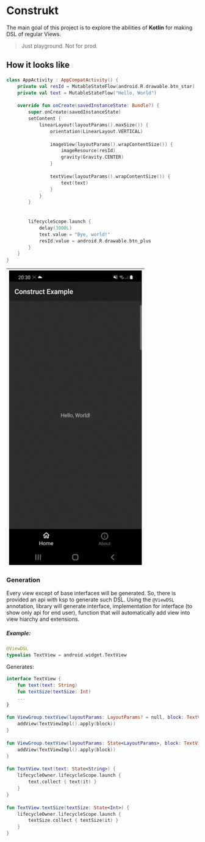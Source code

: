 # Construkt
The main goal of this project is to explore the abilities of **Kotlin** for making DSL of regular Views.
> Just playground. Not for prod.
## How it looks like
```kotlin
class AppActivity : AppCompatActivity() {
    private val resId = MutableStateFlow(android.R.drawable.btn_star)
    private val text = MutableStateFlow("Hello, World")

    override fun onCreate(savedInstanceState: Bundle?) {
        super.onCreate(savedInstanceState)
        setContent {
            linearLayout(layoutParams().maxSize()) {
                orientation(LinearLayout.VERTICAL)

                imageView(layoutParams().wrapContentSize()) {
                    imageResource(resId)
                    gravity(Gravity.CENTER)
                }

                textView(layoutParams().wrapContentSize()) {
                    text(text)
                }
            }
        }


        lifecycleScope.launch {
            delay(3000L)
            text.value = "Bye, world!"
            resId.value = android.R.drawable.btn_plus
        }
    }
}
```

| ![Example](assets/videos/example.gif) |
|---------------------------------------|

### Generation

Every view except of base interfaces will be generated. So, there is provided an api with ksp to generate such DSL.
Using the `@ViewDSL` annotation, library will generate interface, implementation for interface (to show only api for end
user), function that will automatically add view into view hiarchy and extensions.

##### Example:
```kotlin
@ViewDSL
typealias TextView = android.widget.TextView
```

Generates:

```kotlin
interface TextView {
    fun text(text: String)
    fun textSize(textSize: Int)
    ...
}

fun ViewGroup.textView(layoutParams: LayoutParams? = null, block: TextView.() -> Unit) {
    addView(TextViewImpl().apply(block))
}

fun ViewGroup.textView(layoutParams: State<LayoutParams>, block: TextView.() -> Unit) {
    addView(TextViewImpl().apply(block))
}

fun TextView.text(text: State<String>) {
    lifecycleOwner.lifecycleScope.launch {
        text.collect { text(it) }
    }
}

fun TextView.textSize(textSize: State<Int>) {
    lifecycleOwner.lifecycleScope.launch {
        textSize.collect { textSize(it) }
    }
}
```
